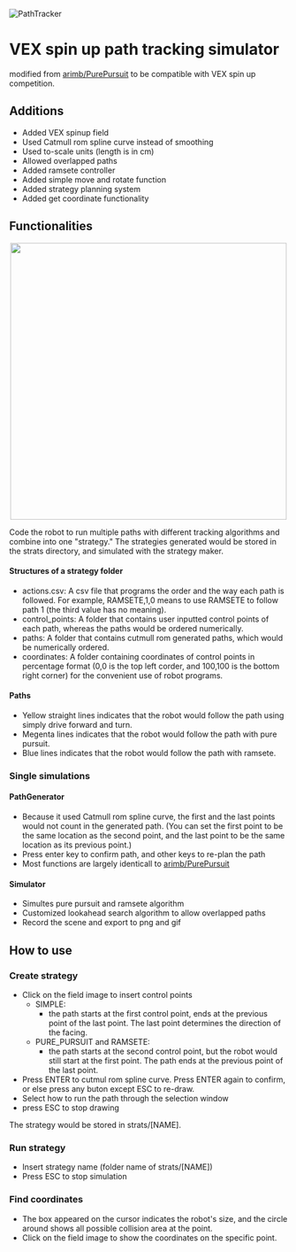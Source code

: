 ![PathTracker](https://user-images.githubusercontent.com/14313049/187714439-a0fe8056-106f-4645-9821-fbf6778bcde1.png)


# VEX spin up path tracking simulator

modified from [arimb/PurePursuit](https://github.com/arimb/PurePursuit) to be compatible with VEX spin up competition.


## Additions

- Added VEX spinup field
- Used Catmull rom spline curve instead of smoothing
- Used to-scale units (length is in cm)
- Allowed overlapped paths
- Added ramsete controller
- Added simple move and rotate function
- Added strategy planning system
- Added get coordinate functionality

## Functionalities
<p align="center">
<img src="https://user-images.githubusercontent.com/14313049/187715396-4e303fdd-b57b-4b49-b3ef-799f9d6185fa.png" width="500" height="500"/>
</p>



Code the robot to run multiple paths with different tracking algorithms  and combine into one "strategy." The strategies generated would be stored in the strats directory, and simulated with the strategy maker. 

#### Structures of a strategy folder

- actions.csv: A csv file that programs the order and the way each path is followed.
​For example, RAMSETE,1,0 means to use RAMSETE to follow path 1 (the third value has no meaning).
- ​control_points: A folder that contains user inputted control points of each path, whereas the paths would be ordered numerically.
- paths: A folder that contains cutmull rom generated paths, which would be numerically ordered.
- coordinates: A folder containing coordinates of control points in percentage format (0,0 is the top left corder, and 100,100 is the bottom right corner) for the convenient use of robot programs.
​
​
#### Paths

- Yellow straight lines indicates that the robot would follow the path using simply drive forward and turn.
- Megenta lines indicates that the robot would follow the path with pure pursuit.
- Blue lines indicates that the robot would follow the path with ramsete.

### Single simulations

#### PathGenerator

- Because it used Catmull rom spline curve, the first and the last points would not count in the generated path. (You can set the first point to be the same location as the second point, and the last point to be the same location as its previous point.) 
- Press enter key to confirm path, and other keys to re-plan the path
- Most functions are largely identicall to [arimb/PurePursuit](https://github.com/arimb/PurePursuit)

#### Simulator

- Simultes pure pursuit and ramsete algorithm
- Customized lookahead search algorithm to allow overlapped paths
- Record the scene and export to png and gif

## How to use

### Create strategy

- Click on the field image to insert control points
    - SIMPLE:
        - the path starts at the first control point, ends at the previous point of the last point. The last point determines the direction of the facing.
    - PURE_PURSUIT and RAMSETE:
        - the path starts at the second control point, but the robot would still start at the first point. The path ends at the previous point of the last point.
- Press ENTER to cutmul rom spline curve. Press ENTER again to confirm, or else press any buton except ESC to re-draw.
- Select how to run the path through the selection window
- press ESC to stop drawing

The strategy would be stored in strats/[NAME].

### Run strategy

- Insert strategy name (folder name of strats/[NAME])
- Press ESC to stop simulation

### Find coordinates

- The box appeared on the cursor indicates the robot's size, and the circle around shows all possible collision area at the point.
- Click on the field image to show the coordinates on the specific point.
